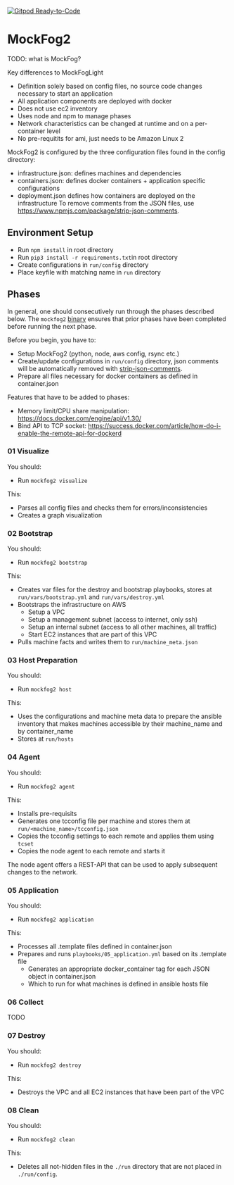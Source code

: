 [![Gitpod Ready-to-Code](https://img.shields.io/badge/Gitpod-Ready--to--Code-blue?logo=gitpod)](https://gitpod.io/#https://github.com/MoeweX/MockFog2) 

# MockFog2

TODO: what is MockFog?

Key differences to MockFogLight
- Definition solely based on config files, no source code changes necessary to start an application
- All application components are deployed with docker
- Does not use ec2 inventory
- Uses node and npm to manage phases
- Network characteristics can be changed at runtime and on a per-container level
- No pre-requitits for ami, just needs to be Amazon Linux 2

MockFog2 is configured by the three configuration files found in the config directory:
- infrastructure.json: defines machines and dependencies
- containers.json: defines docker containers + application specific configurations
- deployment.json defines how containers are deployed on the infrastructure
To remove comments from the JSON files, use https://www.npmjs.com/package/strip-json-comments.

## Environment Setup
- Run `npm install` in root directory
- Run `pip3 install -r requirements.txt`in root directory
- Create configurations in `run/config` directory
- Place keyfile with matching name in `run` directory

## Phases

In general, one should consecutively run through the phases described below.
The `mockfog2` [binary](https://medium.com/netscape/a-guide-to-create-a-nodejs-command-line-package-c2166ad0452e) ensures that prior phases have been completed before running the next phase.

Before you begin, you have to:
- Setup MockFog2 (python, node, aws config, rsync etc.)
- Create/update configurations in `run/config` directory, json comments will be automatically removed with [strip-json-comments](https://www.npmjs.com/package/strip-json-comments).
- Prepare all files necessary for docker containers as defined in container.json

Features that have to be added to phases:
- Memory limit/CPU share manipulation: https://docs.docker.com/engine/api/v1.30/
- Bind API to TCP socket: https://success.docker.com/article/how-do-i-enable-the-remote-api-for-dockerd

### 01 Visualize
You should:
- Run `mockfog2 visualize`

This:
- Parses all config files and checks them for errors/inconsistencies
- Creates a graph visualization

### 02 Bootstrap
You should:
 - Run `mockfog2 bootstrap`

This:
- Creates var files for the destroy and bootstrap playbooks, stores at `run/vars/bootstrap.yml` and `run/vars/destroy.yml`
- Bootstraps the infrastructure on AWS
    - Setup a VPC
    - Setup a management subnet (access to internet, only ssh)
    - Setup an internal subnet (access to all other machines, all traffic)
    - Start EC2 instances that are part of this VPC
- Pulls machine facts and writes them to `run/machine_meta.json`

### 03 Host Preparation
You should:
- Run `mockfog2 host`

This:
- Uses the configurations and machine meta data to prepare the ansible inventory that makes machines accessible by their machine_name and by container_name
- Stores at `run/hosts`

### 04 Agent
You should:
- Run `mockfog2 agent`

This:
- Installs pre-requisits
- Generates one tcconfig file per machine and stores them at `run/<machine_name>/tcconfig.json`
- Copies the tcconfig settings to each remote and applies them using `tcset`
- Copies the node agent to each remote and starts it

The node agent offers a REST-API that can be used to apply subsequent changes to the network.

### 05 Application
You should:
- Run `mockfog2 application`

This:
- Processes all .template files defined in container.json
- Prepares and runs `playbooks/05_application.yml` based on its .template file
    - Generates an appropriate docker_container tag for each JSON object in container.json
    - Which to run for what machines is defined in ansible hosts file

### 06 Collect
TODO

### 07 Destroy
You should:
- Run `mockfog2 destroy`

This:
- Destroys the VPC and all EC2 instances that have been part of the VPC

### 08 Clean
You should:
- Run `mockfog2 clean`

This:
- Deletes all not-hidden files in the `./run` directory that are not placed in `./run/config`.